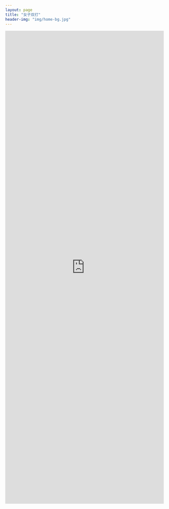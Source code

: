 ```yaml
---
layout: page
title: "女子双打"
header-img: "img/home-bg.jpg"
---
```


<iframe src="http://actc.challonge.com/2017_double_w/module" width="100%" height="1500" frameborder="0" scrolling="auto" allowtransparency="true"></iframe>
